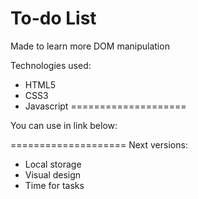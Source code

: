 # To-do List

Made to learn more DOM manipulation

Technologies used:
- HTML5
- CSS3
- Javascript
====================

You can use in link below:


====================
Next versions:
- Local storage
- Visual design
- Time for tasks
